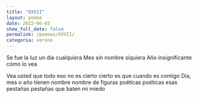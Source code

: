 ```yaml
---
title: "XXVII"
layout: poema
date: 2022-06-03
show_full_date: false
permalink: /poemas/XXVII/
categoria: verano
---
```

Se fue la luz un dia cualquiera
Mes sin nombre siquiera
Año insignificante cómo lo vea

Vea usted que todo eso no es cierto
cierto es que cuando es contigo
Dia, mes o año tienen nombre
nombre de figuras poéticas
poéticas esas pestañas
pestañas que baten mi miedo
